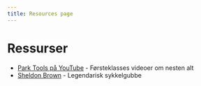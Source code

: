 ```yaml
---
title: Resources page
---
```

# Ressurser


- [Park Tools på YouTube](https://www.youtube.com/channel/UCzaZ1sPWEuZN-I8_XT6AH8g) - Førsteklasses videoer om nesten alt
- [Sheldon Brown](https://www.sheldonbrown.com/) - Legendarisk sykkelgubbe
